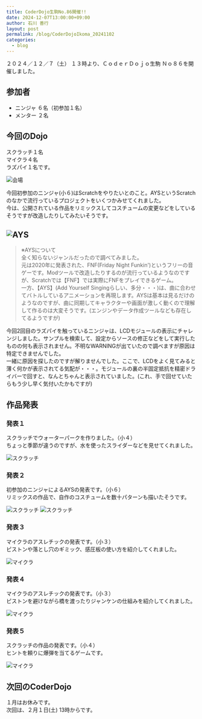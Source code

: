 ```yaml
---
title: CoderDojo生駒No.86開催!!
date: 2024-12-07T13:00:00+09:00
author: 石川 善行
layout: post
permalink: /blog/CoderDojoIkoma_20241102
categories:
  - blog
---
```

２０２４／１２／７（土） １３時より、ＣｏｄｅｒＤｏｊｏ生駒 Ｎｏ８６を開催しました。

## 参加者

- ニンジャ ６名（初参加１名）
- メンター ２名

## 今回のDojo

スクラッチ１名  
マイクラ４名  
ラズパイ１名です。

![会場](/assets/images/2024/12/1207_0.jpg)

今回初参加のニンジャ(小６)はScratchをやりたいとのこと。AYSというScratchのなかで流行っているプロジェクトをいくつかみせてくれました。  
今は、公開されている作品をリミックスしてコスチュームの変更などをしているそうですが改造したりしてみたいそうです。

![AYS](/assets/images/2024/12/1207_1.jpg)
---
> ※AYSについて  
> 全く知らないジャンルだったので調べてみました。  
> 元は2020年に発表された、FNF(Friday Night Funkin')というフリーの音ゲーです。Modツールで改造したりするのが流行っているようなのですが、Scratchでは【FNF】では実際にFNFをプレイできるゲーム。  
> 一方、【AYS】(Add Yourself Singingらしい、多分・・・)は、曲に合わせてバトルしているアニメーションを再現します。AYSは基本は見るだけのようなのですが、曲に同期してキャラクターや画面が激しく動くので理解して作るのは大変そうです。(エンジンやデータ作成ツールなども存在してるようですが)  

今回2回目のラズパイを触っているニンジャは、LCDモジュールの表示にチャレンジしました。サンプルを検索して、設定からソースの修正などをして実行したものの何も表示されません。不明なWARNINGが出ていたので調べますが原因は特定できませんでした。  
一緒に原因を探したのですが解りませんでした。ここで、LCDをよく見てみると薄く何かが表示されてる気配が・・・。モジュールの裏の半固定抵抗を精密ドライバーで回すと、なんとちゃんと表示されていました。(これ、手で回せていたらもう少し早く気付いたかもですが)  


## 作品発表
### 発表１
スクラッチでウォーターパークを作りました。（小４）  
ちょっと季節が違うのですが、水を使ったスライダーなどを見せてくれました。

![スクラッチ](/assets/images/2024/12/1207_2.jpg)

### 発表２
初参加のニンジャによるAYSの発表です。（小６）  
リミックスの作品で、自作のコスチュームを数十パターンも描いたそうです。

![スクラッチ](/assets/images/2024/12/1207_3.jpg)
![スクラッチ](/assets/images/2024/12/1207_4.jpg)

### 発表３
マイクラのアスレチックの発表です。（小３）  
ピストンや落とし穴のギミック、感圧板の使い方を紹介してくれました。

![マイクラ](/assets/images/2024/12/1207_5.jpg)

### 発表４
マイクラのアスレチックの発表です。（小３）  
ピストンを避けながら橋を渡ったりジャンケンの仕組みを紹介してくれました。

![マイクラ](/assets/images/2024/12/1207_6.jpg)

### 発表５
スクラッチの作品の発表です。（小４）  
ヒントを頼りに爆弾を当てるゲームです。

![マイクラ](/assets/images/2024/12/1207_7.jpg)

## 次回のCoderDojo
１月はお休みです。  
次回は、２月１日(土) 13時からです。

